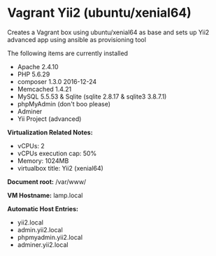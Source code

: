 # Vagrant Yii2 (ubuntu/xenial64)

Creates a Vagrant box using ubuntu/xenial64 as base and sets up Yii2 advanced app using ansible as provisioning tool

The following items are currently installed

- Apache 2.4.10
- PHP 5.6.29
- composer 1.3.0 2016-12-24
- Memcached 1.4.21
- MySQL 5.5.53 & Sqlite (sqlite 2.8.17 & sqlite3 3.8.7.1)
- phpMyAdmin (don't boo please)
- Adminer
- Yii Project (advanced)

**Virtualization Related Notes:**
- vCPUs: 2
- vCPUs execution cap: 50%
- Memory: 1024MB
- virtualbox title: Yii2 (xenial64)

**Document root:** /var/www/

**VM Hostname:** lamp.local

**Automatic Host Entries:**
- yii2.local
- admin.yii2.local
- phpmyadmin.yii2.local
- adminer.yii2.local
